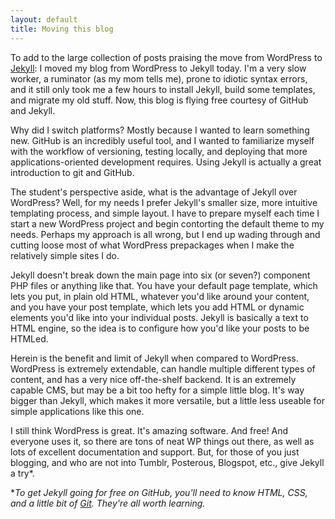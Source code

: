 ```yaml
---
layout: default
title: Moving this blog
---
```


To add to the large collection of posts praising the move from WordPress to [Jekyll](https://github.com/mojombo/jekyll/wiki): I moved my blog from WordPress to Jekyll today. I'm a very slow worker, a ruminator (as my mom tells me), prone to idiotic syntax errors, and it still only took me a few hours to install Jekyll, build some templates, and migrate my old stuff. Now, this blog is flying free courtesy of GitHub and Jekyll.

Why did I switch platforms? Mostly because I wanted to learn something new. GitHub is an incredibly useful tool, and I wanted to familiarize myself with the workflow of versioning, testing locally, and deploying that more applications-oriented development requires. Using Jekyll is actually a great introduction to git and GitHub.

The student's perspective aside, what is the advantage of Jekyll over WordPress? Well, for my needs I prefer Jekyll's smaller size, more intuitive templating process, and simple layout. I have to prepare myself each time I start a new WordPress project and begin contorting the default theme to my needs. Perhaps my approach is all wrong, but I end up wading through and cutting loose most of what WordPress prepackages when I make the relatively simple sites I do.

Jekyll doesn't break down the main page into six (or seven?) component PHP files or anything like that. You have your default page template, which lets you put, in plain old HTML, whatever you'd like around your content, and you have your post template, which lets you add HTML or dynamic elements you'd like into your individual posts. Jekyll is basically a text to HTML engine, so the idea is to configure how you'd like your posts to be HTMLed.

Herein is the benefit and limit of Jekyll when compared to WordPress. WordPress is extremely extendable, can handle multiple different types of content, and has a very nice off-the-shelf backend. It is an extremely capable CMS, but may be a bit too hefty for a simple little blog. It's way bigger than Jekyll, which makes it more versatile, but a little less useable for simple applications like this one.

I still think WordPress is great. It's amazing software. And free! And everyone uses it, so there are tons of neat WP things out there, as well as lots of excellent documentation and support. But, for those of you just blogging, and who are not into Tumblr, Posterous, Blogspot, etc., give Jekyll a try*.

*_To get Jekyll going for free on GitHub, you'll need to know HTML, CSS, and a little bit of [Git](http://git-scm.com/). They're all worth learning._